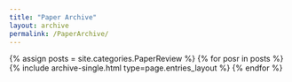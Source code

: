 ```yaml
---
title: "Paper Archive"
layout: archive
permalink: /PaperArchive/
---
```


{% assign posts = site.categories.PaperReview %}
{% for posr in posts %} {% include archive-single.html type=page.entries_layout %} {% endfor %}
